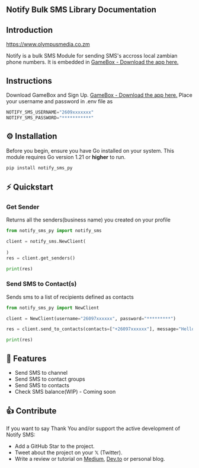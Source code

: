 ## Notify Bulk SMS Library Documentation

## Introduction

https://www.olympusmedia.co.zm

Notify is a bulk SMS Module for sending SMS's accross local zambian phone numbers. It is embedded in [GameBox - Download the app here.](https://play.google.com/store/apps/details?id=com.microtech.gamebox)

## Instructions

Download GameBox and Sign Up. [GameBox - Download the app here.](https://play.google.com/store/apps/details?id=com.microtech.gamebox)
Place your username and password in .env file as

```python
NOTIFY_SMS_USERNAME="2609xxxxxxx"
NOTIFY_SMS_PASSWORD="***********"
```

## ⚙️ Installation

Before you begin, ensure you have Go installed on your system. This module requires Go version 1.21 or **higher** to run.

```go
pip install notify_sms_py
```

## ⚡️ Quickstart

### Get Sender

Returns all the senders(business name) you created on your profile

```python
from notify_sms_py import notify_sms

client = notify_sms.NewClient(
    
)
res = client.get_senders()

print(res)


```

### Send SMS to Contact(s)

Sends sms to a list of recipients defined as contacts

```python
from notify_sms_py import NewClient

client = NewClient(username="26097xxxxxx", password="*********")

res = client.send_to_contacts(contacts=["+26097xxxxxx"], message="Hello Patrick from Notify SMS", sender_id="1234888888888888888888")

print(res)

```

## 🎯 Features

- Send SMS to channel
- Send SMS to contact groups
- Send SMS to contacts
- Check SMS balance(WIP) - Coming soon

## 👍 Contribute

If you want to say Thank You and/or support the active development of Notify SMS:

- Add a GitHub Star to the project.
- Tweet about the project on your 𝕏 (Twitter).
- Write a review or tutorial on [Medium](https://www,medium.com), [Dev.to](https://www.dev.to) or personal blog.
